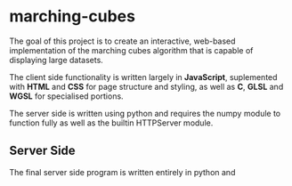 # marching-cubes

The goal of this project is to create an interactive, web-based implementation of the marching cubes algorithm that is capable of displaying large datasets.

The client side functionality is written largely in **JavaScript**, suplemented with **HTML** and **CSS** for page structure and styling, as well as **C**, **GLSL** and **WGSL** for specialised portions.

The server side is written using python and requires the numpy module to function fully as well as the builtin HTTPServer module.

## Server Side

The final server side program is written entirely in python and 
